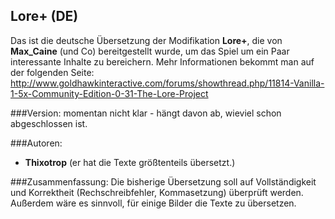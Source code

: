 ## Lore+ (DE)

Das ist die deutsche Übersetzung der Modifikation **Lore+**, die von **Max_Caine** (und Co) bereitgestellt wurde, um das Spiel um ein Paar interessante Inhalte zu bereichern. Mehr Informationen bekommt man auf der folgenden Seite: http://www.goldhawkinteractive.com/forums/showthread.php/11814-Vanilla-1-5x-Community-Edition-0-31-The-Lore-Project

###Version: 
momentan nicht klar - hängt davon ab, wieviel schon abgeschlossen ist.

###Autoren:
- **Thixotrop** (er hat die Texte größtenteils übersetzt.)

###Zusammenfassung:
Die bisherige Übersetzung soll auf Vollständigkeit und Korrektheit (Rechschreibfehler, Kommasetzung) überprüft werden. Außerdem wäre es sinnvoll, für einige Bilder die Texte zu übersetzen.
